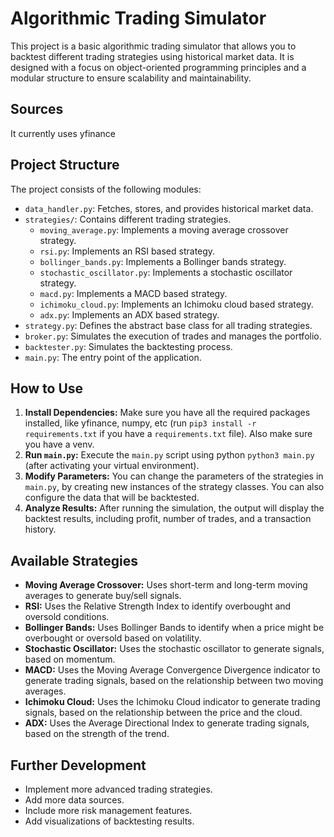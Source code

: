 # Algorithmic Trading Simulator

This project is a basic algorithmic trading simulator that allows you to backtest different trading strategies using historical market data. It is designed with a focus on object-oriented programming principles and a modular structure to ensure scalability and maintainability.

## Sources

It currently uses yfinance

## Project Structure

The project consists of the following modules:

*   `data_handler.py`: Fetches, stores, and provides historical market data.
*   `strategies/`: Contains different trading strategies.
      *   `moving_average.py`: Implements a moving average crossover strategy.
      *    `rsi.py`: Implements an RSI based strategy.
      *    `bollinger_bands.py`: Implements a Bollinger bands strategy.
      *    `stochastic_oscillator.py`: Implements a stochastic oscillator strategy. 
      *    `macd.py`: Implements a MACD based strategy.
      *    `ichimoku_cloud.py`: Implements an Ichimoku cloud based strategy.
      *    `adx.py`: Implements an ADX based strategy.
*   `strategy.py`: Defines the abstract base class for all trading strategies.
*   `broker.py`: Simulates the execution of trades and manages the portfolio.
*   `backtester.py`: Simulates the backtesting process.
*   `main.py`: The entry point of the application.

## How to Use

1.  **Install Dependencies:** Make sure you have all the required packages installed, like yfinance, numpy, etc (run `pip3 install -r requirements.txt` if you have a `requirements.txt` file). Also make sure you have a venv. 
2.  **Run `main.py`:** Execute the `main.py` script using python `python3 main.py` (after activating your virtual environment).
3.  **Modify Parameters:** You can change the parameters of the strategies in `main.py`, by creating new instances of the strategy classes. You can also configure the data that will be backtested.
4.  **Analyze Results:** After running the simulation, the output will display the backtest results, including profit, number of trades, and a transaction history.

## Available Strategies

*   **Moving Average Crossover:** Uses short-term and long-term moving averages to generate buy/sell signals.
*   **RSI:** Uses the Relative Strength Index to identify overbought and oversold conditions.
*   **Bollinger Bands:** Uses Bollinger Bands to identify when a price might be overbought or oversold based on volatility.
*   **Stochastic Oscillator:** Uses the stochastic oscillator to generate signals, based on momentum.
*   **MACD:** Uses the Moving Average Convergence Divergence indicator to generate trading signals, based on the relationship between two moving averages.
*   **Ichimoku Cloud:** Uses the Ichimoku Cloud indicator to generate trading signals, based on the relationship between the price and the cloud.
*   **ADX:** Uses the Average Directional Index to generate trading signals, based on the strength of the trend.

## Further Development

*   Implement more advanced trading strategies.
*   Add more data sources.
*   Include more risk management features.
*   Add visualizations of backtesting results.

